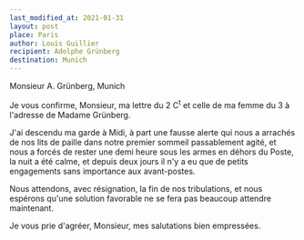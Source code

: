 ```yaml
---
last_modified_at: 2021-01-31
layout: post
place: Paris
author: Louis Guillier
recipient: Adolphe Grünberg
destination: Munich
---
```


Monsieur A. Grünberg, Munich


Je vous confirme, Monsieur, ma lettre du 2 C<sup>t</sup> et celle de ma femme du
3 à l'adresse de Madame Grünberg.

J'ai descendu ma garde à Midi, à part une fausse alerte qui nous a arrachés de
nos lits de paille dans notre premier sommeil passablement agité, et nous
a forcés de rester une demi heure sous les armes en déhors du Poste, la nuit
a été calme, et depuis deux jours il n'y a eu que de petits engagements sans
importance aux avant-postes.

Nous attendons, avec résignation, la fin de nos tribulations, et nous espérons
qu'une solution favorable ne se fera pas beaucoup attendre maintenant.

Je vous prie d'agréer, Monsieur, mes salutations bien empressées.
